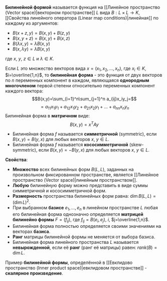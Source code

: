 **Билинейной формой** называется функция на [[Линейное пространство (Vector space)|векторном пространстве]] $L$ вида $B: L \times L \rightarrow K$, [[Свойства линейного оператора (Linear map conditions)|линейная]] по каждому из аргументов:
- $B(x+z,y)=B(x,y)+B(z,y)$
- $B(x,y+z)=B(x,y)+B(x,z)$
- $B(\lambda x,y)=\lambda B(x,y)$
- $B(x,\lambda y)=\lambda B(x,y)$

где $x$, $y$, $z \in L$ и $\lambda \in K$.

Если $L$ это множество векторов вида $x=(x_1,x_2,...,x_n)$, где $x_i \in K$, $i=\overline{1,n}$, то **билинейная форма** - это функция от двух векторов по $n$ переменных компонент в каждом, являющаяся **однородным многочленом** первой степени относительно переменных компонент каждого вектора:$$B(x,y)=\sum_{i=1}^n\sum_{j=1}^n a_{ij}x_iy_j=$$$$=a_{11}x_1y_1+a_{12}x_1y_2+a_{21}x_2y_1+...+a_{nn}x_ny_n$$
Билинейная форма в **матричном** виде:$$B(x,y)=x^TAy$$
- Билинейная форма $f$  называется **симметричной** (symmetric), если $B(x,y)=B(y,x)$ для любых векторов $x$, $y \in L$.
- Билинейная форма $f$  называется **кососимметричной** (skew-symmetric), если $B(x,y)=-B(y,x)$ для любых векторов $x$, $y \in L$.

**Свойства**:
- **Множество** всех билинейных форм $B(L,L)$, заданных на произвольном фиксированном пространстве, является [[Линейное пространство (Vector space)|линейным пространством]].
- **Любую** билинейную форму можно представить в виде суммы симметричной и кососимметричной форм.
- **Размерность** пространства билинейных форм равна: $\dim B(L,L)=(\dim L)^2$.
- При выбранном **базисе** $e_1,...,e_n$ в линейном пространстве $L$ любая его билинейная форма однозначно определяется **матрицей билинейно формы** $F=(f_{ij})$, где $f_{ij}=B(e_i,e_j)$, $i$, $j=\overline{1,n}$.
- Билинейная форма полностью определяется своими значениями на векторах **базиса**.
- **Ранг** матрицы билинейной формы не меняется от выбора базиса.
- Билинейная форма линейного пространства $L$ называется **невырожденной**, если её **ранг** (ранг её матрицы) равен: $rank(B)=\dim L$.

Пример **билинейной формы**, определённой в [[Евклидово пространство (Inner product space)|евклидовом пространстве]] - **скалярное произведение**.